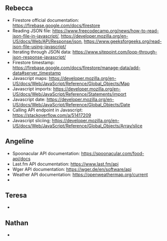 ## Rebecca
- Firestore official documentation: https://firebase.google.com/docs/firestore
- Reading JSON file: https://www.freecodecamp.org/news/how-to-read-json-file-in-javascript/, https://developer.mozilla.org/en-US/docs/Web/API/Response/json, https://www.geeksforgeeks.org/read-json-file-using-javascript/
- Iterating through JSON data: https://www.sitepoint.com/loop-through-json-response-javascript/
- Firestore timestamp: https://firebase.google.com/docs/firestore/manage-data/add-data#server_timestamp
- Javascript maps: https://developer.mozilla.org/en-US/docs/Web/JavaScript/Reference/Global_Objects/Map
- Javascript imports: https://developer.mozilla.org/en-US/docs/Web/JavaScript/Reference/Statements/import
- Javascript date: https://developer.mozilla.org/en-US/docs/Web/JavaScript/Reference/Global_Objects/Date
- Calling API endpoint in Javascript: https://stackoverflow.com/a/51417209
- Javascript sliciing; https://developer.mozilla.org/en-US/docs/Web/JavaScript/Reference/Global_Objects/Array/slice

## Angeline
- Spoonacular API documentation: https://spoonacular.com/food-api/docs
- Last.fm API documentation: https://www.last.fm/api
- Wger API documentation: https://wger.de/en/software/api
- Weather API documentation: https://openweathermap.org/current
- 

## Teresa
- 

## Nathan
- 
